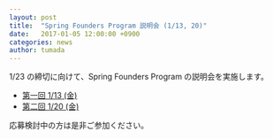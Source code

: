 ```yaml
---
layout: post
title:  "Spring Founders Program 説明会 (1/13, 20)"
date:   2017-01-05 12:00:00 +0900
categories: news
author: tumada
---
```


1/23 の締切に向けて、Spring Founders Program の説明会を実施します。

- [第一回 1/13 (金)](https://www.eventbrite.com/e/spring-founders-program-2017-01-tickets-30713913141)
- [第二回 1/20 (金)](https://www.eventbrite.com/e/spring-founders-program-2017-02-tickets-30714011435)

応募検討中の方は是非ご参加ください。